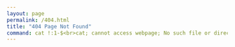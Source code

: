 ```yaml
---
layout: page
permalink: /404.html
title: "404 Page Not Found"
command: cat !:1-$<br>cat; cannot access webpage; No such file or directory
---
```

